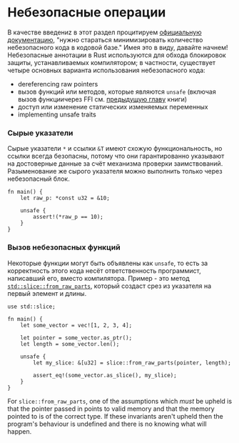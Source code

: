 # Небезопасные операции

В качестве введениz в этот раздел процитируем [официальную документацию](https://doc.rust-lang.org/book/ch19-01-unsafe-rust.html),
"нужно стараться минимизировать количество небезопасного кода в кодовой базе." Имея это в виду, давайте начнем! Небезопасные аннотации в Rust используются для обхода блокировок
защиты, устанавливаемых компилятором; в частности, существует четыре основных варианта использования небезопасного кода:

- dereferencing raw pointers
- вызов функций или методов, которые являются `unsafe` (включая вызов функциичерез FFI см. [предыдущую главу](std_misc/ffi.md) книги)
- доступ или изменение статических изменяемых переменных
- implementing unsafe traits

### Сырые указатели

Сырые указатели `*` и ссылки `&T` имеют схожую функциональность, но ссылки
всегда безопасны, потому что они гарантированно указывают на достоверные данные за счёт механизма проверки заимствований. Разыменование же сырого указателя можно выполнить только через небезопасный блок.

```rust,editable
fn main() {
    let raw_p: *const u32 = &10;

    unsafe {
        assert!(*raw_p == 10);
    }
}
```

### Вызов небезопасных функций

Некоторые функции могут быть объявлены как `unsafe`, то есть за корректность этого кода несёт ответственность программист, написавший его, вместо компилятора. Пример -
это метод [`std::slice::from_raw_parts`](https://doc.rust-lang.org/std/slice/fn.from_raw_parts.html), который создаст срез из указателя на первый элемент и длины.

```rust,editable
use std::slice;

fn main() {
    let some_vector = vec![1, 2, 3, 4];

    let pointer = some_vector.as_ptr();
    let length = some_vector.len();

    unsafe {
        let my_slice: &[u32] = slice::from_raw_parts(pointer, length);

        assert_eq!(some_vector.as_slice(), my_slice);
    }
}
```

For `slice::from_raw_parts`, one of the assumptions which *must* be upheld is
that the pointer passed in points to valid memory and that the memory pointed to
is of the correct type. If these invariants aren't upheld then the program's
behaviour is undefined and there is no knowing what will happen.
